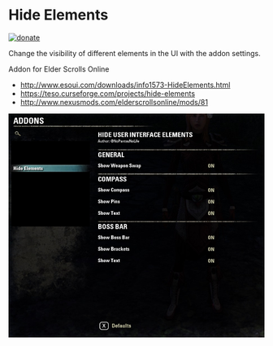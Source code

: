 # Hide Elements
[![donate](https://www.paypalobjects.com/webstatic/en_US/i/btn/png/btn_donate_74x21.png)](https://www.paypal.com/cgi-bin/webscr?cmd=_s-xclick&hosted_button_id=VQBZ5X96N5N3G)

Change the visibility of different elements in the UI with the addon settings.

Addon for Elder Scrolls Online
* http://www.esoui.com/downloads/info1573-HideElements.html
* https://teso.curseforge.com/projects/hide-elements
* http://www.nexusmods.com/elderscrollsonline/mods/81

![preview](img/preview.jpg)
